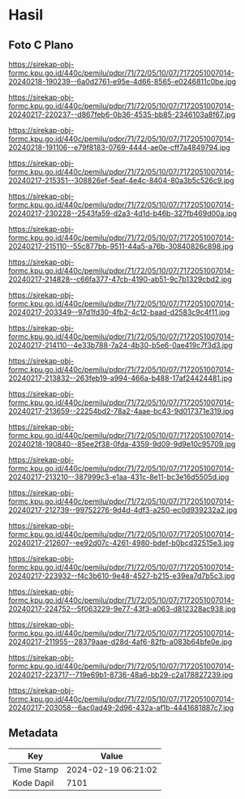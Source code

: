 # Hasil

## Foto C Plano

https://sirekap-obj-formc.kpu.go.id/440c/pemilu/pdpr/71/72/05/10/07/7172051007014-20240218-190239--6a0d2761-e95e-4d66-8565-e0246811c0be.jpg

https://sirekap-obj-formc.kpu.go.id/440c/pemilu/pdpr/71/72/05/10/07/7172051007014-20240217-220237--d867feb6-0b36-4535-bb85-2346103a8f67.jpg

https://sirekap-obj-formc.kpu.go.id/440c/pemilu/pdpr/71/72/05/10/07/7172051007014-20240218-191106--e79f8183-0769-4444-ae0e-cff7a4849794.jpg

https://sirekap-obj-formc.kpu.go.id/440c/pemilu/pdpr/71/72/05/10/07/7172051007014-20240217-215351--308826ef-5eaf-4e4c-8404-80a3b5c526c9.jpg

https://sirekap-obj-formc.kpu.go.id/440c/pemilu/pdpr/71/72/05/10/07/7172051007014-20240217-230228--2543fa59-d2a3-4d1d-b46b-327fb469d00a.jpg

https://sirekap-obj-formc.kpu.go.id/440c/pemilu/pdpr/71/72/05/10/07/7172051007014-20240217-215110--55c877bb-9511-44a5-a76b-30840826c898.jpg

https://sirekap-obj-formc.kpu.go.id/440c/pemilu/pdpr/71/72/05/10/07/7172051007014-20240217-214828--c66fa377-47cb-4190-ab51-9c7b1329cbd2.jpg

https://sirekap-obj-formc.kpu.go.id/440c/pemilu/pdpr/71/72/05/10/07/7172051007014-20240217-203349--97d1fd30-4fb2-4c12-baad-d2583c9c4f11.jpg

https://sirekap-obj-formc.kpu.go.id/440c/pemilu/pdpr/71/72/05/10/07/7172051007014-20240217-214110--4e33b788-7a24-4b30-b5e6-0ae419c7f3d3.jpg

https://sirekap-obj-formc.kpu.go.id/440c/pemilu/pdpr/71/72/05/10/07/7172051007014-20240217-213832--263feb19-a994-466a-b488-17af24424481.jpg

https://sirekap-obj-formc.kpu.go.id/440c/pemilu/pdpr/71/72/05/10/07/7172051007014-20240217-213659--22254bd2-78a2-4aae-bc43-9d017371e319.jpg

https://sirekap-obj-formc.kpu.go.id/440c/pemilu/pdpr/71/72/05/10/07/7172051007014-20240218-190840--85ee2f38-0fda-4359-9d09-9d9e10c95709.jpg

https://sirekap-obj-formc.kpu.go.id/440c/pemilu/pdpr/71/72/05/10/07/7172051007014-20240217-213210--387999c3-e1aa-431c-8e11-bc3e16d5505d.jpg

https://sirekap-obj-formc.kpu.go.id/440c/pemilu/pdpr/71/72/05/10/07/7172051007014-20240217-212739--99752276-9d4d-4df3-a250-ec0d939232a2.jpg

https://sirekap-obj-formc.kpu.go.id/440c/pemilu/pdpr/71/72/05/10/07/7172051007014-20240217-212607--ee92d07c-4261-4980-bdef-b0bcd32515e3.jpg

https://sirekap-obj-formc.kpu.go.id/440c/pemilu/pdpr/71/72/05/10/07/7172051007014-20240217-223932--f4c3b610-9e48-4527-b215-e39ea7d7b5c3.jpg

https://sirekap-obj-formc.kpu.go.id/440c/pemilu/pdpr/71/72/05/10/07/7172051007014-20240217-224752--5f063229-9e77-43f3-a063-d812328ac938.jpg

https://sirekap-obj-formc.kpu.go.id/440c/pemilu/pdpr/71/72/05/10/07/7172051007014-20240217-211955--28379aae-d28d-4af6-82fb-a083b64bfe0e.jpg

https://sirekap-obj-formc.kpu.go.id/440c/pemilu/pdpr/71/72/05/10/07/7172051007014-20240217-223717--719e69b1-8736-48a6-bb29-c2a178827239.jpg

https://sirekap-obj-formc.kpu.go.id/440c/pemilu/pdpr/71/72/05/10/07/7172051007014-20240217-203058--6ac0ad49-2d96-432a-af1b-4441681887c7.jpg


## Metadata

| Key        | Value               |
| ---------- | ------------------- |
| Time Stamp | 2024-02-19 06:21:02 |
| Kode Dapil | 7101                |



